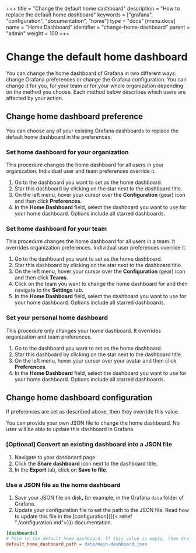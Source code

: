 +++
title = "Change the default home dashboard"
description = "How to replace the default home dashboard"
keywords = ["grafana", "configuration", "documentation", "home"]
type = "docs"
[menu.docs]
name = "Home Dashboard"
identifier = "change-home-dashboard"
parent = "admin"
weight = 100
+++

# Change the default home dashboard

You can change the home dashboard of Grafana in two different ways: change Grafana preferences or change the Grafana configuration. You can change it for you, for your team or for your whole organization depending on the method you choose. Each method below describes which users are affected by your action.

## Change home dashboard preference

You can choose any of your existing Grafana dashboards to replace the default home dashboard in the preferences.

### Set home dashboard for your organization

This procedure changes the home dashboard for all users in your organization. Individual user and team preferences override it.

1. Go to the dashboard you want to set as the home dashboard.
1. Star this dashboard by clicking on the star next to the dashboard title.
1. On the left menu, hover your cursor over the **Configuration** (gear) icon and then click **Preferences**.
1. In the **Home Dashboard** field, select the dashboard you want to use for your home dashboard. Options include all starred dashboards.


### Set home dashboard for your team

This procedure changes the home dashboard for all users in a team. It overrides organization preferences. Individual user preferences override it.
1. Go to the dashboard you want to set as the home dashboard.
1. Star this dashboard by clicking on the star next to the dashboard title. 
1. On the left menu, hover your cursor over the **Configuration** (gear) icon and then click **Teams**.
1. Click on the team you want to change the home dashboard for and then navigate to the **Settings** tab.
1. In the **Home Dashboard** field, select the dashboard you want to use for your home dashboard. Options include all starred dashboards. 

### Set your personal home dashboard

This procedure only changes your home dashboard. It overrides organization and team preferences.

1. Go to the dashboard you want to set as the home dashboard.
1. Star this dashboard by clicking on the star next to the dashboard title. 
1. On the left menu, hover your cursor over your avatar and then click **Preferences**.
1. In the **Home Dashboard** field, select the dashboard you want to use for your home dashboard. Options include all starred dashboards. 

## Change home dashboard configuration

If preferences are set as described above, then they override this value.

You can provide your own JSON file to change the home dashboard. No user will be able to update this dashboard in Grafana.

### [Optional] Convert an existing dashboard into a JSON file
1. Navigate to your dashboard page.
1. Click the **Share dashboard** icon next to the dashboard title.
1. In the **Export** tab, click on **Save to file**.

### Use a JSON file as the home dashboard
1. Save your JSON file on disk, for example, in the Grafana `data` folder of Grafana. 
1. Update your configuration file to set the path to the JSON file. Read how to update this file in the [configuration]({{< relref "./configuration.md">}}) documentation.
```ini
[dashboards]
# Path to the default home dashboard. If this value is empty, then Grafana uses StaticRootPath + "dashboards/home.json"
default_home_dashboard_path = data/main-dashboard.json
```
